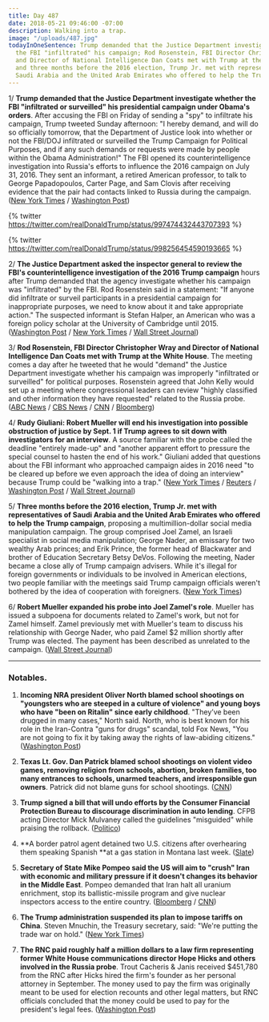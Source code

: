 ```yaml
---
title: Day 487
date: 2018-05-21 09:46:00 -07:00
description: Walking into a trap.
image: "/uploads/487.jpg"
todayInOneSentence: Trump demanded that the Justice Department investigate whether
  the FBI "infiltrated" his campaign; Rod Rosenstein, FBI Director Christopher Wray
  and Director of National Intelligence Dan Coats met with Trump at the White House;
  and three months before the 2016 election, Trump Jr. met with representatives of
  Saudi Arabia and the United Arab Emirates who offered to help the Trump campaign.
---
```


1/ **Trump demanded that the Justice Department investigate whether the FBI "infiltrated or surveilled" his presidential campaign under Obama's orders**. After accusing the FBI on Friday of sending a "spy" to infiltrate his campaign, Trump tweeted Sunday afternoon: "I hereby demand, and will do so officially tomorrow, that the Department of Justice look into whether or not the FBI/DOJ infiltrated or surveilled the Trump Campaign for Political Purposes, and if any such demands or requests were made by people within the Obama Administration!" The FBI opened its counterintelligence investigation into Russia's efforts to influence the 2016 campaign on July 31, 2016. They sent an informant, a retired American professor, to talk to George Papadopoulos, Carter Page, and Sam Clovis after receiving evidence that the pair had contacts linked to Russia during the campaign. ([New York Times](https://www.nytimes.com/2018/05/20/us/politics/trump-mueller.html) / [Washington Post](https://www.washingtonpost.com/politics/secret-fbi-source-for-russia-investigation-met-with-three-trump-advisers-during-campaign/2018/05/18/9778d9f0-5aea-11e8-b656-a5f8c2a9295d_story.html))

{% twitter https://twitter.com/realDonaldTrump/status/997474432443707393 %}

{% twitter https://twitter.com/realDonaldTrump/status/998256454590193665 %}

2/ **The Justice Department asked the inspector general to review the FBI's counterintelligence investigation of the 2016 Trump campaign** hours after Trump demanded that the agency investigate whether his campaign was "infiltrated" by the FBI. Rod Rosenstein said in a statement: "If anyone did infiltrate or surveil participants in a presidential campaign for inappropriate purposes, we need to know about it and take appropriate action." The suspected informant is Stefan Halper, an American who was a foreign policy scholar at the University of Cambridge until 2015. ([Washington Post](https://www.washingtonpost.com/politics/justice-department-calls-for-inquiry-after-trump-demands-probe-into-whether-fbi-infiltrated-or-surveilled-his-campaign/2018/05/20/636a05a0-5c7d-11e8-b2b8-08a538d9dbd6_story.html?noredirect=on&utm_term=.3c20f1aec215) / [New York Times](https://www.nytimes.com/2018/05/18/us/politics/trump-fbi-informant-russia-investigation.html) / [Wall Street Journal](https://www.wsj.com/articles/trump-to-demand-investigation-into-whether-fbi-infiltrated-his-campaign-1526849292))

3/ **Rod Rosenstein, FBI Director Christopher Wray and Director of National Intelligence Dan Coats met with Trump at the White House**. The meeting comes a day after he tweeted that he would "demand" the Justice Department investigate whether his campaign was improperly "infiltrated or surveilled" for political purposes. Rosenstein agreed that John Kelly would set up a meeting where congressional leaders can review "highly classified and other information they have requested" related to the Russia probe. ([ABC News](https://abcnews.go.com/Politics/president-trump-orders-doj-campaign-infiltrated/story?id=55309163) / [CBS News](https://www.cbsnews.com/news/white-house-confirms-trump-meeting-with-top-intelligence-officials/) / [CNN](https://www.cnn.com/2018/05/21/politics/rod-rosenstein-christopher-wray-donald-trump-meeting/index.html) / [Bloomberg](https://www.bloomberg.com/news/articles/2018-05-21/trump-s-russia-probe-attacks-escalate-from-tweets-to-action))

4/ **Rudy Giuliani: Robert Mueller will end his investigation into possible obstruction of justice by Sept. 1 if Trump agrees to sit down with investigators for an interview**. A source familiar with the probe called the deadline "entirely made-up" and "another apparent effort to pressure the special counsel to hasten the end of his work." Giuliani added that questions about the FBI informant who approached campaign aides in 2016 need "to be cleared up before we even approach the idea of doing an interview" because Trump could be "walking into a trap." ([New York Times](https://www.nytimes.com/2018/05/20/us/politics/mueller-trump-obstruction-september-giuliani.html) / [Reuters](https://www.reuters.com/article/us-usa-trump-russia/trump-to-ask-justice-department-to-look-into-campaign-surveillance-claims-idUSKCN1IL0PQ) / [Washington Post](https://www.washingtonpost.com/politics/justice-department-calls-for-inquiry-after-trump-demands-probe-into-whether-fbi-infiltrated-or-surveilled-his-campaign/2018/05/20/636a05a0-5c7d-11e8-b2b8-08a538d9dbd6_story.html) / [Wall Street Journal](https://www.wsj.com/articles/trump-should-get-details-on-informant-before-mueller-interview-giuliani-says-1526814000))

5/ **Three months before the 2016 election, Trump Jr. met with representatives of Saudi Arabia and the United Arab Emirates who offered to help the Trump campaign**, proposing a multimillion-dollar social media manipulation campaign. The group comprised Joel Zamel, an Israeli specialist in social media manipulation; George Nader, an emissary for two wealthy Arab princes; and Erik Prince, the former head of Blackwater and brother of Education Secretary Betsy DeVos. Following the meeting, Nader became a close ally of Trump campaign advisers. While it's illegal for foreign governments or individuals to be involved in American elections, two people familiar with the meetings said Trump campaign officials weren't bothered by the idea of cooperation with foreigners. ([New York Times](https://www.nytimes.com/2018/05/19/us/politics/trump-jr-saudi-uae-nader-prince-zamel.html))

6/ **Robert Mueller expanded his probe into Joel Zamel's role**. Mueller has issued a subpoena for documents related to Zamel's work, but not for Zamel himself. Zamel previously met with Mueller's team to discuss his relationship with George Nader, who paid Zamel $2 million shortly after Trump was elected. The payment has been described as unrelated to the campaign. ([Wall Street Journal](https://www.wsj.com/articles/mueller-probe-expands-to-israeli-entrepreneur-with-u-a-e-ties-1526763816))

---

### Notables.

1. **Incoming NRA president Oliver North blamed school shootings on "youngsters who are steeped in a culture of violence" and young boys who have "been on Ritalin" since early childhood**. "They’ve been drugged in many cases," North said. North, who is best known for his role in the Iran-Contra "guns for drugs" scandal, told Fox News, "You are not going to fix it by taking away the rights of law-abiding citizens." ([Washington Post](https://www.washingtonpost.com/politics/oliver-north-incoming-nra-chief-blames-school-shootings-on-culture-of-violence/2018/05/20/cb85592e-5c27-11e8-9ee3-49d6d4814c4c_story.html?utm_term=.e2da66759c3e))

2. **Texas Lt. Gov. Dan Patrick blamed school shootings on violent video games, removing religion from schools, abortion, broken families, too many entrances to schools, unarmed teachers, and irresponsible gun owners**. Patrick did not blame guns for school shootings. ([CNN](https://www.cnn.com/2018/05/20/us/texas-lieutenant-governor-dan-patrick-reasons-for-school-shootings/index.html))

3. **Trump signed a bill that will undo efforts by the Consumer Financial Protection Bureau to discourage discrimination in auto lending**. CFPB acting Director Mick Mulvaney called the guidelines "misguided" while praising the rollback. ([Politico](https://www.politico.com/story/2018/05/21/trump-signs-bill-blocking-cfpb-auto-lending-measure-558281))

4. **A border patrol agent detained two U.S. citizens after overhearing them speaking Spanish **at a gas station in Montana last week. ([Slate](https://slate.com/news-and-politics/2018/05/u-s-citizens-detained-by-border-control-in-montana-for-speaking-spanish.html))

5. **Secretary of State Mike Pompeo said the US will aim to "crush" Iran with economic and military pressure if it doesn't changes its behavior in the Middle East**. Pompeo demanded that Iran halt all uranium enrichment, stop its ballistic-missile program and give nuclear inspectors access to the entire country. ([Bloomberg](https://www.bloomberg.com/news/articles/2018-05-21/pompeo-details-demands-on-iran-after-trump-kills-nuclear-accord) / [CNN](https://www.cnn.com/2018/05/21/politics/pompeo-iran-speech/index.html))

6. **The Trump administration suspended its plan to impose tariffs on China**. Steven Mnuchin, the Treasury secretary, said: "We're putting the trade war on hold." ([New York Times](https://www.nytimes.com/2018/05/20/us/politics/mnuchin-kudlow-china-trade.html))

7. **The RNC paid roughly half a million dollars to a law firm representing former White House communications director Hope Hicks and others involved in the Russia probe**. Trout Cacheris & Janis received $451,780 from the RNC after Hicks hired the firm's founder as her personal attorney in September. The money used to pay the firm was originally meant to be used for election recounts and other legal matters, but RNC officials concluded that the money could be used to pay for the president's legal fees. ([Washington Post](https://www.washingtonpost.com/news/post-politics/wp/2018/05/20/rnc-paid-nearly-half-a-million-dollars-to-law-firm-representing-hope-hicks-and-others-in-russia-probes/?utm_term=.cb59fcd637ad))
